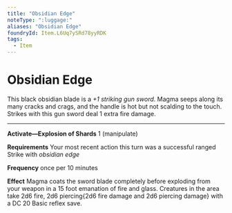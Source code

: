 ```yaml
---
title: "Obsidian Edge"
noteType: ":luggage:"
aliases: "Obsidian Edge"
foundryId: Item.L6Uq7ySRd78yyRDK
tags:
  - Item
---
```


# Obsidian Edge

This black obsidian blade is a _+1 striking gun sword_. Magma seeps along its many cracks and crags, and the handle is hot but not scalding to the touch. Strikes with this gun sword deal 1 extra fire damage.

* * *

**Activate—Explosion of Shards** 1 (manipulate)

**Requirements** Your most recent action this turn was a successful ranged Strike with _obsidian edge_

**Frequency** once per 10 minutes

**Effect** Magma coats the sword blade completely before exploding from your weapon in a 15 foot emanation of fire and glass. Creatures in the area take 2d6 fire, 2d6 piercing{2d6 fire damage and 2d6 piercing damage} with a DC 20 Basic reflex save.
